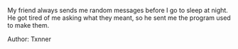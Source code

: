 My friend always sends me random messages before I go to sleep at night. He got tired of me asking what they meant, so he sent me the program used to make them.

Author: Txnner
